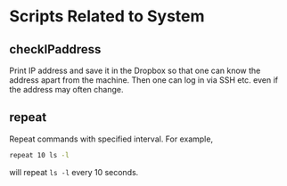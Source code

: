 # Scripts Related to System

## checkIPaddress

Print IP address and save it in the Dropbox so that one can know the address apart from the machine. Then one can log in via SSH etc. even if the address may often change.

## repeat

Repeat commands with specified interval. For example,

```sh
repeat 10 ls -l
```

will repeat `ls -l` every 10 seconds.
